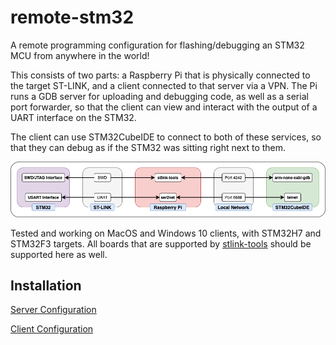 # remote-stm32 #

A remote programming configuration for flashing/debugging an STM32 MCU from anywhere in the world!

This consists of two parts: a Raspberry Pi that is physically connected to the target ST-LINK, and a client connected to that server via a VPN.
The Pi runs a GDB server for uploading and debugging code, as well as a serial port forwarder, so that the client can view and interact with the output of a UART interface on the STM32. 

The client can use STM32CubeIDE to connect to both of these services, so that they can debug as if the STM32 was sitting right next to them.

![Block diagram](./images/block-diagram.png)

Tested and working on MacOS and Windows 10 clients, with STM32H7 and STM32F3 targets. All boards that are supported by [stlink-tools](https://github.com/stlink-org/stlink/blob/develop/doc/devices_boards.md) should be supported here as well.

## Installation ##

[Server Configuration](server.md)

[Client Configuration](client.md)
